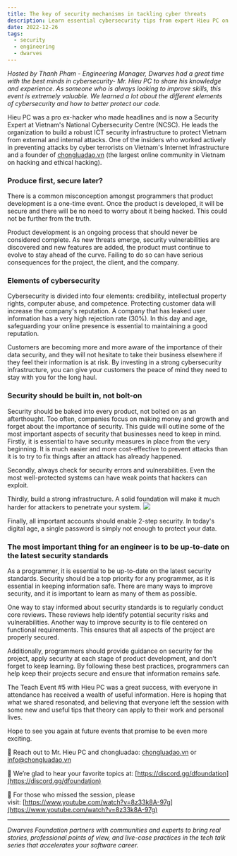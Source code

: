 ```yaml
---
title: The key of security mechanisms in tackling cyber threats
description: Learn essential cybersecurity tips from expert Hieu PC on building secure products, protecting data, and staying updated on security standards to prevent hacking and safeguard your code effectively.
date: 2022-12-26
tags:
  - security
  - engineering
  - dwarves
---
```


_Hosted by Thanh Pham - Engineering Manager, Dwarves had a great time with the best minds in cybersecurity- Mr. Hieu PC to share his knowledge and experience. As someone who is always looking to improve skills, this event is extremely valuable. We learned a lot about the different elements of cybersecurity and how to better protect our code._

Hieu PC was a pro ex-hacker who made headlines and is now a Security Expert at Vietnam's National Cybersecurity Centre (NCSC). He leads the organization to build a robust ICT security infrastructure to protect Vietnam from external and internal attacks. One of the insiders who worked actively in preventing attacks by cyber terrorists on Vietnam's Internet Infrastructure and a founder of [chongluadao.vn](http://chongluadao.vn/) (the largest online community in Vietnam on hacking and ethical hacking).

### Produce first, secure later?

There is a common misconception amongst programmers that product development is a one-time event. Once the product is developed, it will be secure and there will be no need to worry about it being hacked. This could not be further from the truth.

Product development is an ongoing process that should never be considered complete. As new threats emerge, security vulnerabilities are discovered and new features are added, the product must continue to evolve to stay ahead of the curve. Failing to do so can have serious consequences for the project, the client, and the company.

### Elements of cybersecurity

Cybersecurity is divided into four elements: credibility, intellectual property rights, computer abuse, and competence. Protecting customer data will increase the company's reputation. A company that has leaked user information has a very high rejection rate (30%). In this day and age, safeguarding your online presence is essential to maintaining a good reputation.

Customers are becoming more and more aware of the importance of their data security, and they will not hesitate to take their business elsewhere if they feel their information is at risk. By investing in a strong cybersecurity infrastructure, you can give your customers the peace of mind they need to stay with you for the long haul.

### Security should be built in, not bolt-on

Security should be baked into every product, not bolted on as an afterthought. Too often, companies focus on making money and growth and forget about the importance of security. This guide will outline some of the most important aspects of security that businesses need to keep in mind.
Firstly, it is essential to have security measures in place from the very beginning. It is much easier and more cost-effective to prevent attacks than it is to try to fix things after an attack has already happened.

Secondly, always check for security errors and vulnerabilities. Even the most well-protected systems can have weak points that hackers can exploit.

Thirdly, build a strong infrastructure. A solid foundation will make it much harder for attackers to penetrate your system.
![](assets/the-key-of-security-mechanisms-in-tackling-cyber-threats_fa62db10ed0a80b37040e7fd674e6a0b_md5.webp)

Finally, all important accounts should enable 2-step security. In today's digital age, a single password is simply not enough to protect your data.

### The most important thing for an engineer is to be up-to-date on the latest security standards

As a programmer, it is essential to be up-to-date on the latest security standards. Security should be a top priority for any programmer, as it is essential in keeping information safe. There are many ways to improve security, and it is important to learn as many of them as possible.

One way to stay informed about security standards is to regularly conduct core reviews. These reviews help identify potential security risks and vulnerabilities. Another way to improve security is to file centered on functional requirements. This ensures that all aspects of the project are properly secured.

Additionally, programmers should provide guidance on security for the project, apply security at each stage of product development, and don’t forget to keep learning. By following these best practices, programmers can help keep their projects secure and ensure that information remains safe.

The Teach Event #5 with Hieu PC was a great success, with everyone in attendance has received a wealth of useful information. Here is hoping that what we shared resonated, and believing that everyone left the session with some new and useful tips that theory can apply to their work and personal lives.

Hope to see you again at future events that promise to be even more exciting.

📩 Reach out to Mr. Hieu PC and chongluadao: [chongluadao.vn](http://chongluadao.vn/) or [info@chongluadao.vn](mailto:info@chongluadao.vn)

📍 We’re glad to hear your favorite topics at: [https://discord.gg/dfoundation](https://discord.gg/dfoundation)

📍 For those who missed the session, please visit: [https://www.youtube.com/watch?v=8z33k8A-97g](https://www.youtube.com/watch?v=8z33k8A-97g)

---

_Dwarves Foundation partners with communities and experts to bring real stories, professional points of view, and live-case practices in the tech talk series that accelerates your software career._
